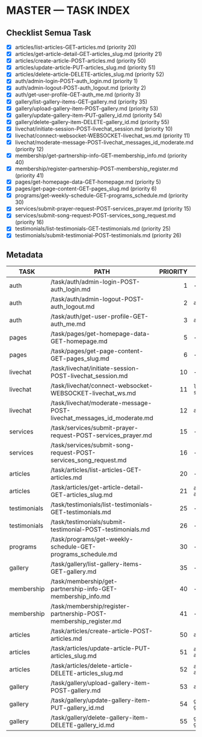 # MASTER — TASK INDEX

## Checklist Semua Task
- [x] articles/list-articles-GET-articles.md (priority 20)
- [x] articles/get-article-detail-GET-articles_slug.md (priority 21)
- [x] articles/create-article-POST-articles.md (priority 50)
- [x] articles/update-article-PUT-articles_slug.md (priority 51)
- [x] articles/delete-article-DELETE-articles_slug.md (priority 52)
- [x] auth/admin-login-POST-auth_login.md (priority 1)
- [x] auth/admin-logout-POST-auth_logout.md (priority 2)
- [x] auth/get-user-profile-GET-auth_me.md (priority 3)
- [x] gallery/list-gallery-items-GET-gallery.md (priority 35)
- [x] gallery/upload-gallery-item-POST-gallery.md (priority 53)
- [x] gallery/update-gallery-item-PUT-gallery_id.md (priority 54)
- [x] gallery/delete-gallery-item-DELETE-gallery_id.md (priority 55)
- [x] livechat/initiate-session-POST-livechat_session.md (priority 10)
- [x] livechat/connect-websocket-WEBSOCKET-livechat_ws.md (priority 11)
- [x] livechat/moderate-message-POST-livechat_messages_id_moderate.md (priority 12)
- [x] membership/get-partnership-info-GET-membership_info.md (priority 40)
- [x] membership/register-partnership-POST-membership_register.md (priority 41)
- [x] pages/get-homepage-data-GET-homepage.md (priority 5)
- [x] pages/get-page-content-GET-pages_slug.md (priority 6)
- [x] programs/get-weekly-schedule-GET-programs_schedule.md (priority 30)
- [x] services/submit-prayer-request-POST-services_prayer.md (priority 15)
- [x] services/submit-song-request-POST-services_song_request.md (priority 16)
- [x] testimonials/list-testimonials-GET-testimonials.md (priority 25)
- [x] testimonials/submit-testimonial-POST-testimonials.md (priority 26)

## Metadata
| TASK | PATH | PRIORITY | DEPENDENCIES |
|---|---|---:|---|
| auth | /task/auth/admin-login-POST-auth_login.md | 1 | - |
| auth | /task/auth/admin-logout-POST-auth_logout.md | 2 | `auth/admin-login` |
| auth | /task/auth/get-user-profile-GET-auth_me.md | 3 | `auth/admin-login` |
| pages | /task/pages/get-homepage-data-GET-homepage.md | 5 | - |
| pages | /task/pages/get-page-content-GET-pages_slug.md | 6 | - |
| livechat | /task/livechat/initiate-session-POST-livechat_session.md | 10 | - |
| livechat | /task/livechat/connect-websocket-WEBSOCKET-livechat_ws.md | 11 | `livechat/initiate-session` |
| livechat | /task/livechat/moderate-message-POST-livechat_messages_id_moderate.md | 12 | `auth/admin-login` |
| services | /task/services/submit-prayer-request-POST-services_prayer.md | 15 | - |
| services | /task/services/submit-song-request-POST-services_song_request.md | 16 | - |
| articles | /task/articles/list-articles-GET-articles.md | 20 | - |
| articles | /task/articles/get-article-detail-GET-articles_slug.md | 21 | `articles/list-articles` |
| testimonials | /task/testimonials/list-testimonials-GET-testimonials.md | 25 | - |
| testimonials | /task/testimonials/submit-testimonial-POST-testimonials.md | 26 | - |
| programs | /task/programs/get-weekly-schedule-GET-programs_schedule.md | 30 | - |
| gallery | /task/gallery/list-gallery-items-GET-gallery.md | 35 | - |
| membership | /task/membership/get-partnership-info-GET-membership_info.md | 40 | - |
| membership | /task/membership/register-partnership-POST-membership_register.md | 41 | - |
| articles | /task/articles/create-article-POST-articles.md | 50 | `auth/admin-login` |
| articles | /task/articles/update-article-PUT-articles_slug.md | 51 | `articles/create-article` |
| articles | /task/articles/delete-article-DELETE-articles_slug.md | 52 | `articles/create-article` |
| gallery | /task/gallery/upload-gallery-item-POST-gallery.md | 53 | `auth/admin-login` |
| gallery | /task/gallery/update-gallery-item-PUT-gallery_id.md | 54 | `gallery/upload-gallery-item` |
| gallery | /task/gallery/delete-gallery-item-DELETE-gallery_id.md | 55 | `gallery/upload-gallery-item` |

